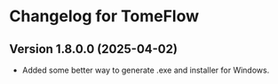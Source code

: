 # Changelog for TomeFlow

## Version 1.8.0.0 (2025-04-02)

- Added some better way to generate .exe and installer for Windows.


